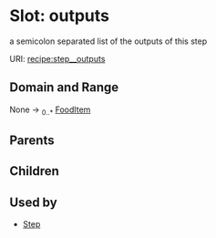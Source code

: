 
# Slot: outputs


a semicolon separated list of the outputs of this step

URI: [recipe:step__outputs](http://w3id.org/ontogpt/recipe/step__outputs)


## Domain and Range

None &#8594;  <sub>0..\*</sub> [FoodItem](FoodItem.md)

## Parents


## Children


## Used by

 * [Step](Step.md)
